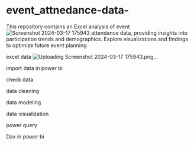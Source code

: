 # event_attnedance-data-
This repository contains an Excel analysis of event![Screenshot 2024-03-17 175943](https://github.com/karthik9810/event_attnedance-data-/assets/86787986/f8e13655-e0cf-40b2-8ff9-51a1a85a75cb)
 attendance data, providing insights into participation trends and demographics. Explore visualizations and findings to optimize future event planning

excel data ![Uploading Screenshot 2024-03-17 175943.png…]()


import data in power bi 

check data 

data cleaning 

data modeling 

data visualization  

power query  

Dax in power bi 
